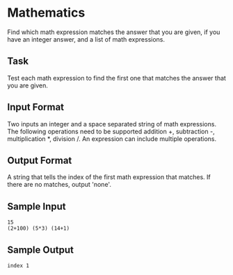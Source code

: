 # Mathematics

Find which math expression matches the answer that you are given, if you have an integer answer, and a list of math expressions.

## Task

Test each math expression to find the first one that matches the answer that you are given.

## Input Format

Two inputs an integer and a space separated string of math expressions. The following operations need to be supported addition +, subtraction -, multiplication \*, division /.
An expression can include multiple operations.

## Output Format

A string that tells the index of the first math expression that matches. If there are no matches, output 'none'.

## Sample Input

```=
15
(2+100) (5*3) (14+1)
```

## Sample Output

```=
index 1
```

